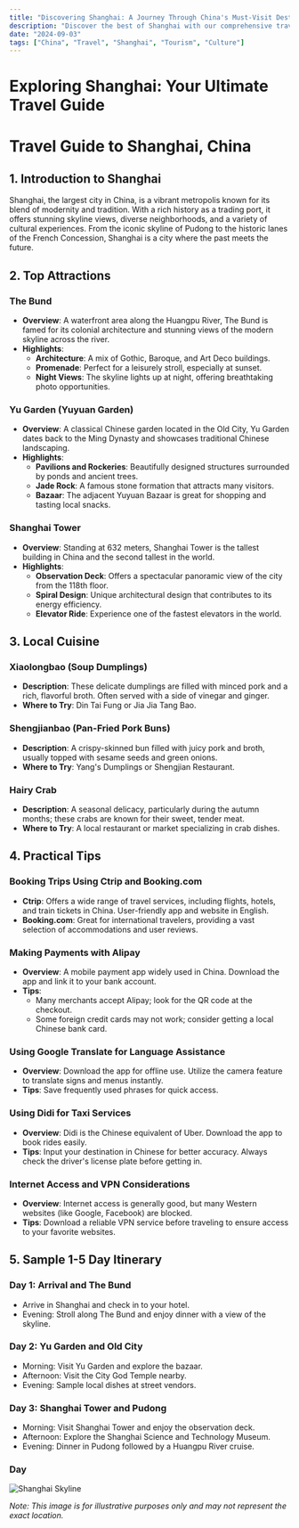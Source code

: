 ```yaml
---
title: "Discovering Shanghai: A Journey Through China's Must-Visit Destination"
description: "Discover the best of Shanghai with our comprehensive travel guide. Explore top attractions, savor local cuisine, and get insider tips for an unforgettable Chinese adventure."
date: "2024-09-03"
tags: ["China", "Travel", "Shanghai", "Tourism", "Culture"]
---
```


# Exploring Shanghai: Your Ultimate Travel Guide

# Travel Guide to Shanghai, China

## 1. Introduction to Shanghai
Shanghai, the largest city in China, is a vibrant metropolis known for its blend of modernity and tradition. With a rich history as a trading port, it offers stunning skyline views, diverse neighborhoods, and a variety of cultural experiences. From the iconic skyline of Pudong to the historic lanes of the French Concession, Shanghai is a city where the past meets the future.

## 2. Top Attractions

### The Bund
- **Overview**: A waterfront area along the Huangpu River, The Bund is famed for its colonial architecture and stunning views of the modern skyline across the river.
- **Highlights**:
  - **Architecture**: A mix of Gothic, Baroque, and Art Deco buildings.
  - **Promenade**: Perfect for a leisurely stroll, especially at sunset.
  - **Night Views**: The skyline lights up at night, offering breathtaking photo opportunities.

### Yu Garden (Yuyuan Garden)
- **Overview**: A classical Chinese garden located in the Old City, Yu Garden dates back to the Ming Dynasty and showcases traditional Chinese landscaping.
- **Highlights**:
  - **Pavilions and Rockeries**: Beautifully designed structures surrounded by ponds and ancient trees.
  - **Jade Rock**: A famous stone formation that attracts many visitors.
  - **Bazaar**: The adjacent Yuyuan Bazaar is great for shopping and tasting local snacks.

### Shanghai Tower
- **Overview**: Standing at 632 meters, Shanghai Tower is the tallest building in China and the second tallest in the world.
- **Highlights**:
  - **Observation Deck**: Offers a spectacular panoramic view of the city from the 118th floor.
  - **Spiral Design**: Unique architectural design that contributes to its energy efficiency.
  - **Elevator Ride**: Experience one of the fastest elevators in the world.

## 3. Local Cuisine

### Xiaolongbao (Soup Dumplings)
- **Description**: These delicate dumplings are filled with minced pork and a rich, flavorful broth. Often served with a side of vinegar and ginger.
- **Where to Try**: Din Tai Fung or Jia Jia Tang Bao.

### Shengjianbao (Pan-Fried Pork Buns)
- **Description**: A crispy-skinned bun filled with juicy pork and broth, usually topped with sesame seeds and green onions.
- **Where to Try**: Yang's Dumplings or Shengjian Restaurant.

### Hairy Crab
- **Description**: A seasonal delicacy, particularly during the autumn months; these crabs are known for their sweet, tender meat.
- **Where to Try**: A local restaurant or market specializing in crab dishes.

## 4. Practical Tips

### Booking Trips Using Ctrip and Booking.com
- **Ctrip**: Offers a wide range of travel services, including flights, hotels, and train tickets in China. User-friendly app and website in English.
- **Booking.com**: Great for international travelers, providing a vast selection of accommodations and user reviews.

### Making Payments with Alipay
- **Overview**: A mobile payment app widely used in China. Download the app and link it to your bank account.
- **Tips**:
  - Many merchants accept Alipay; look for the QR code at the checkout.
  - Some foreign credit cards may not work; consider getting a local Chinese bank card.

### Using Google Translate for Language Assistance
- **Overview**: Download the app for offline use. Utilize the camera feature to translate signs and menus instantly.
- **Tips**: Save frequently used phrases for quick access.

### Using Didi for Taxi Services
- **Overview**: Didi is the Chinese equivalent of Uber. Download the app to book rides easily.
- **Tips**: Input your destination in Chinese for better accuracy. Always check the driver's license plate before getting in.

### Internet Access and VPN Considerations
- **Overview**: Internet access is generally good, but many Western websites (like Google, Facebook) are blocked.
- **Tips**: Download a reliable VPN service before traveling to ensure access to your favorite websites.

## 5. Sample 1-5 Day Itinerary

### Day 1: Arrival and The Bund
- Arrive in Shanghai and check in to your hotel.
- Evening: Stroll along The Bund and enjoy dinner with a view of the skyline.

### Day 2: Yu Garden and Old City
- Morning: Visit Yu Garden and explore the bazaar.
- Afternoon: Visit the City God Temple nearby.
- Evening: Sample local dishes at street vendors.

### Day 3: Shanghai Tower and Pudong
- Morning: Visit Shanghai Tower and enjoy the observation deck.
- Afternoon: Explore the Shanghai Science and Technology Museum.
- Evening: Dinner in Pudong followed by a Huangpu River cruise.

### Day

<img src="https://source.unsplash.com/1600x900/?Shanghai,cityscape" alt="Shanghai Skyline" loading="lazy">

*Note: This image is for illustrative purposes only and may not represent the exact location.*

